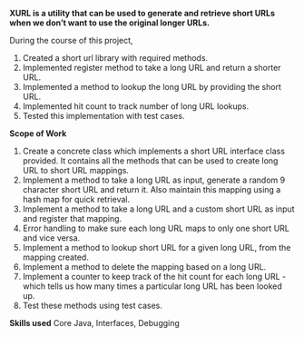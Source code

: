 **XURL is a utility that can be used to generate and retrieve short URLs when we don’t want to use the original longer URLs.**

During the course of this project,

1. Created a short url library with required methods.
2. Implemented register method to take a long URL and return a shorter URL.
3. Implemented a method to lookup the long URL by providing the short URL.
4. Implemented hit count to track number of long URL lookups.
5. Tested this implementation with test cases.

**Scope of Work**

1. Create a concrete class which implements a short URL interface class provided. It contains all the methods that can be used to create long URL to short URL mappings.
2. Implement a method to take a long URL as input, generate a random 9 character short URL and return it. Also maintain this mapping using a hash map for quick retrieval.
3. Implement a method to take a long URL and a custom short URL as input and register that mapping. 
4. Error handling to make sure each long URL maps to only one short URL and vice versa.
5. Implement a method to lookup short URL for a given long URL, from the mapping created.
6. Implement a method to delete the mapping based on a long URL.
7. Implement a counter to keep track of the hit count for each long URL - which tells us how many times a particular long URL has been looked up.
8. Test these methods using test cases.

**Skills used**
Core Java, Interfaces, Debugging
